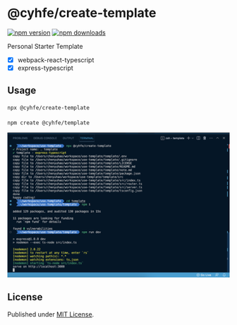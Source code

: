 # @cyhfe/create-template

[![npm version][npm-version-src]][npm-version-href]
[![npm downloads][npm-downloads-src]][npm-downloads-href]

Personal Starter Template

- [x] webpack-react-typescript
- [x] express-typescript

## Usage

```sh
npx @cyhfe/create-template

npm create @cyhfe/template
```

![screenshot](./assets/screenshot.png)

## License

Published under [MIT License](./LICENSE).

<!-- Badges -->

[npm-version-src]: https://img.shields.io/npm/v/@cyhfe/create-template?style=flat&colorA=18181B&colorB=F0DB4F
[npm-version-href]: https://npmjs.com/package/@cyhfe/create-template
[npm-downloads-src]: https://img.shields.io/npm/dm/@cyhfe/create-template?style=flat&colorA=18181B&colorB=F0DB4F
[npm-downloads-href]: https://npmjs.com/package/@cyhfe/create-template
